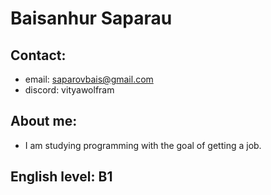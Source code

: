 # Baisanhur Saparau

## Contact:

- email: saparovbais@gmail.com
- discord: vityawolfram

## About me:

- I am studying programming with the goal of getting a job.

## English level: B1
